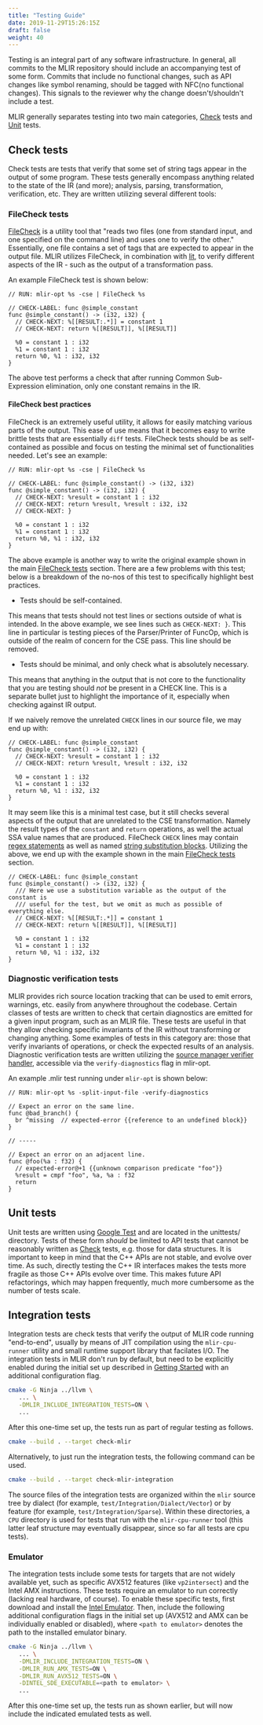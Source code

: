 ```yaml
---
title: "Testing Guide"
date: 2019-11-29T15:26:15Z
draft: false
weight: 40
---
```


Testing is an integral part of any software infrastructure. In general, all
commits to the MLIR repository should include an accompanying test of some form.
Commits that include no functional changes, such as API changes like symbol
renaming, should be tagged with NFC(no functional changes). This signals to the
reviewer why the change doesn't/shouldn't include a test.

MLIR generally separates testing into two main categories, [Check](#check-tests)
tests and [Unit](#unit-tests) tests.

## Check tests

Check tests are tests that verify that some set of string tags appear in the
output of some program. These tests generally encompass anything related to the
state of the IR (and more); analysis, parsing, transformation, verification,
etc. They are written utilizing several different tools:

### FileCheck tests

[FileCheck](https://llvm.org/docs/CommandGuide/FileCheck.html) is a utility tool
that "reads two files (one from standard input, and one specified on the command
line) and uses one to verify the other." Essentially, one file contains a set of
tags that are expected to appear in the output file. MLIR utilizes FileCheck, in
combination with [lit](https://llvm.org/docs/CommandGuide/lit.html), to verify
different aspects of the IR - such as the output of a transformation pass.

An example FileCheck test is shown below:

```mlir
// RUN: mlir-opt %s -cse | FileCheck %s

// CHECK-LABEL: func @simple_constant
func @simple_constant() -> (i32, i32) {
  // CHECK-NEXT: %[[RESULT:.*]] = constant 1
  // CHECK-NEXT: return %[[RESULT]], %[[RESULT]]

  %0 = constant 1 : i32
  %1 = constant 1 : i32
  return %0, %1 : i32, i32
}
```

The above test performs a check that after running Common Sub-Expression
elimination, only one constant remains in the IR.

#### FileCheck best practices

FileCheck is an extremely useful utility, it allows for easily matching various
parts of the output. This ease of use means that it becomes easy to write
brittle tests that are essentially `diff` tests. FileCheck tests should be as
self-contained as possible and focus on testing the minimal set of
functionalities needed. Let's see an example:

```mlir
// RUN: mlir-opt %s -cse | FileCheck %s

// CHECK-LABEL: func @simple_constant() -> (i32, i32)
func @simple_constant() -> (i32, i32) {
  // CHECK-NEXT: %result = constant 1 : i32
  // CHECK-NEXT: return %result, %result : i32, i32
  // CHECK-NEXT: }

  %0 = constant 1 : i32
  %1 = constant 1 : i32
  return %0, %1 : i32, i32
}
```

The above example is another way to write the original example shown in the main
[FileCheck tests](#filecheck-tests) section. There are a few problems with this
test; below is a breakdown of the no-nos of this test to specifically highlight
best practices.

*   Tests should be self-contained.

This means that tests should not test lines or sections outside of what is
intended. In the above example, we see lines such as `CHECK-NEXT: }`. This line
in particular is testing pieces of the Parser/Printer of FuncOp, which is
outside of the realm of concern for the CSE pass. This line should be removed.

*   Tests should be minimal, and only check what is absolutely necessary.

This means that anything in the output that is not core to the functionality
that you are testing should *not* be present in a CHECK line. This is a separate
bullet just to highlight the importance of it, especially when checking against
IR output.

If we naively remove the unrelated `CHECK` lines in our source file, we may end
up with:

```mlir
// CHECK-LABEL: func @simple_constant
func @simple_constant() -> (i32, i32) {
  // CHECK-NEXT: %result = constant 1 : i32
  // CHECK-NEXT: return %result, %result : i32, i32

  %0 = constant 1 : i32
  %1 = constant 1 : i32
  return %0, %1 : i32, i32
}
```

It may seem like this is a minimal test case, but it still checks several
aspects of the output that are unrelated to the CSE transformation. Namely the
result types of the `constant` and `return` operations, as well the actual SSA
value names that are produced. FileCheck `CHECK` lines may contain
[regex statements](https://llvm.org/docs/CommandGuide/FileCheck.html#filecheck-regex-matching-syntax)
as well as named
[string substitution blocks](https://llvm.org/docs/CommandGuide/FileCheck.html#filecheck-string-substitution-blocks).
Utilizing the above, we end up with the example shown in the main
[FileCheck tests](#filecheck-tests) section.

```mlir
// CHECK-LABEL: func @simple_constant
func @simple_constant() -> (i32, i32) {
  /// Here we use a substitution variable as the output of the constant is
  /// useful for the test, but we omit as much as possible of everything else.
  // CHECK-NEXT: %[[RESULT:.*]] = constant 1
  // CHECK-NEXT: return %[[RESULT]], %[[RESULT]]

  %0 = constant 1 : i32
  %1 = constant 1 : i32
  return %0, %1 : i32, i32
}
```

### Diagnostic verification tests

MLIR provides rich source location tracking that can be used to emit errors,
warnings, etc. easily from anywhere throughout the codebase. Certain classes of
tests are written to check that certain diagnostics are emitted for a given
input program, such as an MLIR file. These tests are useful in that they allow
checking specific invariants of the IR without transforming or changing
anything. Some examples of tests in this category are: those that verify
invariants of operations, or check the expected results of an analysis.
Diagnostic verification tests are written utilizing the
[source manager verifier handler](Diagnostics.md#sourcemgr-diagnostic-verifier-handler),
accessible via the `verify-diagnostics` flag in mlir-opt.

An example .mlir test running under `mlir-opt` is shown below:

```mlir
// RUN: mlir-opt %s -split-input-file -verify-diagnostics

// Expect an error on the same line.
func @bad_branch() {
  br ^missing  // expected-error {{reference to an undefined block}}
}

// -----

// Expect an error on an adjacent line.
func @foo(%a : f32) {
  // expected-error@+1 {{unknown comparison predicate "foo"}}
  %result = cmpf "foo", %a, %a : f32
  return
}
```

## Unit tests

Unit tests are written using
[Google Test](https://github.com/google/googletest/blob/master/googletest/docs/primer.md)
and are located in the unittests/ directory. Tests of these form *should* be
limited to API tests that cannot be reasonably written as [Check](#check-tests)
tests, e.g. those for data structures. It is important to keep in mind that the
C++ APIs are not stable, and evolve over time. As such, directly testing the C++
IR interfaces makes the tests more fragile as those C++ APIs evolve over time.
This makes future API refactorings, which may happen frequently, much more
cumbersome as the number of tests scale.

## Integration tests

Integration tests are check tests that verify the output of MLIR code running
"end-to-end", usually by means of JIT compilation using the `mlir-cpu-runner`
utility and small runtime support library that facilates I/O. The integration
tests in MLIR don't run by default, but need to be explicitly enabled during
the initial set up described in [Getting Started](_init.md) with an
additional configuration flag.
```sh
cmake -G Ninja ../llvm \
   ... \
   -DMLIR_INCLUDE_INTEGRATION_TESTS=ON \
   ...
```
After this one-time set up, the tests run as part of regular testing as follows.
```sh
cmake --build . --target check-mlir
```
Alternatively, to just run the integration tests, the following command can be
used.
```sh
cmake --build . --target check-mlir-integration
```

The source files of the integration tests are organized within the `mlir` source
tree by dialect (for example, `test/Integration/Dialect/Vector`) or by feature
(for example, `test/Integration/Sparse`). Within these directories, a `CPU`
directory is used for tests that run with the `mlir-cpu-runner` tool (this
latter leaf structure may eventually disappear, since so far all tests are
cpu tests).

### Emulator

The integration tests include some tests for targets that are not widely
available yet, such as specific AVX512 features (like `vp2intersect`)
and the Intel AMX instructions. These tests require an emulator to
run correctly (lacking real hardware, of course). To enable these specific
tests, first download and install the
[Intel Emulator](https://software.intel.com/content/www/us/en/develop/articles/intel-software-development-emulator.html).
Then, include the following additional configuration flags in the initial
set up (AVX512 and AMX can be individually enabled or disabled), where
`<path to emulator>` denotes the path to the installed emulator binary.
```sh
cmake -G Ninja ../llvm \
   ... \
   -DMLIR_INCLUDE_INTEGRATION_TESTS=ON \
   -DMLIR_RUN_AMX_TESTS=ON \
   -DMLIR_RUN_AVX512_TESTS=ON \
   -DINTEL_SDE_EXECUTABLE=<path to emulator> \
   ...
```
After this one-time set up, the tests run as shown earlier, but will
now include the indicated emulated tests as well.
